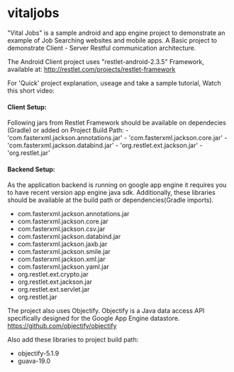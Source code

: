 # vitaljobs
"Vital Jobs" is a sample android and app engine project to demonstrate an example of Job Searching websites and mobile apps.
A Basic project to demonstrate Client - Server Restful communication architecture.

The Android Client project uses "restlet-android-2.3.5" Framework, 
available at: http://restlet.com/projects/restlet-framework

For 'Quick' project explanation, useage and take a sample tutorial, Watch this short video: 

<h4>Client Setup:</h4>
Following jars from Restlet Framework should be available on dependecies (Gradle) or added on Project Build Path:
-  'com.fasterxml.jackson.annotations.jar'
-  'com.fasterxml.jackson.core.jar'
-  'com.fasterxml.jackson.databind.jar'
-  'org.restlet.ext.jackson.jar'
-  'org.restlet.jar'

<h4>Backend Setup:</h4>
As the application backend is running on google app engine it requires you to have recent version app engine java sdk.
Additionally, these libraries should be available at the build path or dependencies(Gradle imports).

- com.fasterxml.jackson.annotations.jar
- com.fasterxml.jackson.core.jar
- com.fasterxml.jackson.csv.jar
- com.fasterxml.jackson.databind.jar
- com.fasterxml.jackson.jaxb.jar
- com.fasterxml.jackson.smile.jar
- com.fasterxml.jackson.xml.jar
- com.fasterxml.jackson.yaml.jar
- org.restlet.ext.crypto.jar
- org.restlet.ext.jackson.jar
- org.restlet.ext.servlet.jar
- org.restlet.jar


The project also uses Objectify.
Objectify is a Java data access API specifically designed for the Google App Engine datastore.
https://github.com/objectify/objectify

Also add these libraries to project build path:

- objectify-5.1.9
- guava-19.0




